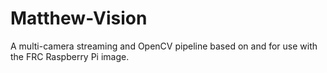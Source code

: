 # Matthew-Vision

A multi-camera streaming and OpenCV pipeline based on and for use with the FRC Raspberry Pi image.
